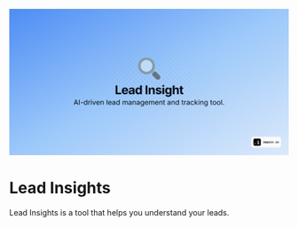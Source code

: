 ![hero](github.png)

# Lead Insights

Lead Insights is a tool that helps you understand your leads.
